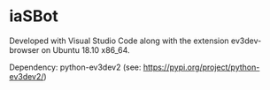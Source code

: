 # iaSBot

Developed with Visual Studio Code along with the extension ev3dev-browser on Ubuntu 18.10 x86_64.

Dependency: python-ev3dev2 (see: https://pypi.org/project/python-ev3dev2/)